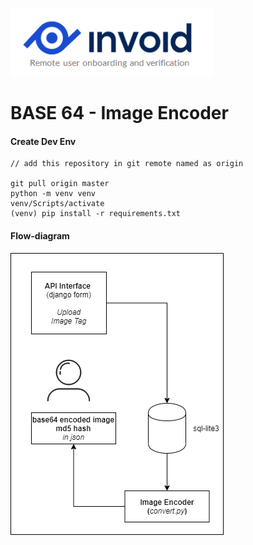 ![img](./docs/logo.png)
# BASE 64 - Image Encoder



#### Create Dev Env
```shell
// add this repository in git remote named as origin

git pull origin master
python -m venv venv
venv/Scripts/activate
(venv) pip install -r requirements.txt
```

#### Flow-diagram
![img](./docs/base64_encoder.png)
